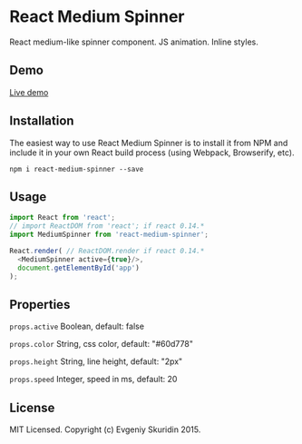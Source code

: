 # React Medium Spinner

React medium-like spinner component. JS animation. Inline styles.

## Demo
[Live demo](https://skurid.in/react-medium-spinner/)

## Installation

The easiest way to use React Medium Spinner is to install it from NPM and include it in your own React build process (using Webpack, Browserify, etc).
```
npm i react-medium-spinner --save
```

## Usage

```js
import React from 'react';
// import ReactDOM from 'react'; if react 0.14.*
import MediumSpinner from 'react-medium-spinner';

React.render( // ReactDOM.render if react 0.14.*
  <MediumSpinner active={true}/>,
  document.getElementById('app')
);
```

## Properties

`props.active` Boolean, default: false

`props.color` String, css color, default: "#60d778"

`props.height` String, line height, default: "2px"

`props.speed` Integer, speed in ms, default: 20

## License

MIT Licensed. Copyright (c) Evgeniy Skuridin 2015.

